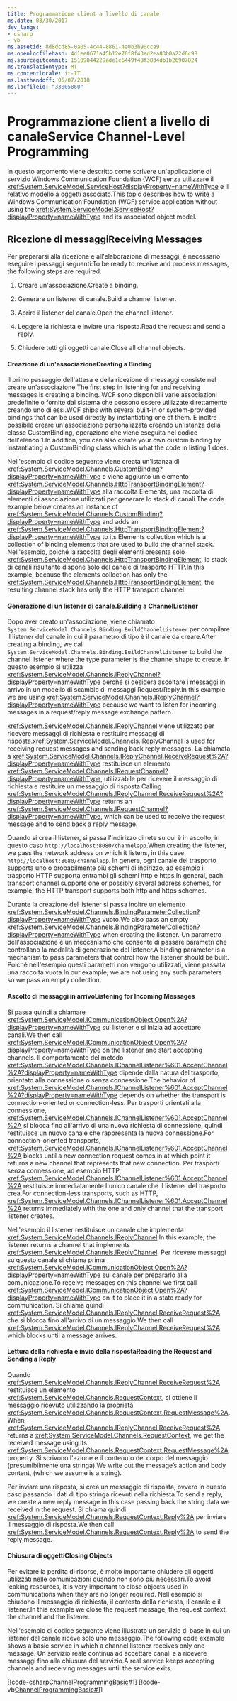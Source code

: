 ```yaml
---
title: Programmazione client a livello di canale
ms.date: 03/30/2017
dev_langs:
- csharp
- vb
ms.assetid: 8d8dcd85-0a05-4c44-8861-4a0b3b90cca9
ms.openlocfilehash: 4d1ee0671a45b12e70f8f43ed2ea83b0a22d6c98
ms.sourcegitcommit: 15109844229ade1c6449f48f3834db1b26907824
ms.translationtype: MT
ms.contentlocale: it-IT
ms.lasthandoff: 05/07/2018
ms.locfileid: "33805860"
---
```

# <a name="service-channel-level-programming"></a><span data-ttu-id="ca9f1-102">Programmazione client a livello di canale</span><span class="sxs-lookup"><span data-stu-id="ca9f1-102">Service Channel-Level Programming</span></span>
<span data-ttu-id="ca9f1-103">In questo argomento viene descritto come scrivere un'applicazione di servizio Windows Communication Foundation (WCF) senza utilizzare il <xref:System.ServiceModel.ServiceHost?displayProperty=nameWithType> e il relativo modello a oggetti associato.</span><span class="sxs-lookup"><span data-stu-id="ca9f1-103">This topic describes how to write a Windows Communication Foundation (WCF) service application without using the <xref:System.ServiceModel.ServiceHost?displayProperty=nameWithType> and its associated object model.</span></span>  
  
## <a name="receiving-messages"></a><span data-ttu-id="ca9f1-104">Ricezione di messaggi</span><span class="sxs-lookup"><span data-stu-id="ca9f1-104">Receiving Messages</span></span>  
 <span data-ttu-id="ca9f1-105">Per prepararsi alla ricezione e all'elaborazione di messaggi, è necessario eseguire i passaggi seguenti:</span><span class="sxs-lookup"><span data-stu-id="ca9f1-105">To be ready to receive and process messages, the following steps are required:</span></span>  
  
1.  <span data-ttu-id="ca9f1-106">Creare un'associazione.</span><span class="sxs-lookup"><span data-stu-id="ca9f1-106">Create a binding.</span></span>  
  
2.  <span data-ttu-id="ca9f1-107">Generare un listener di canale.</span><span class="sxs-lookup"><span data-stu-id="ca9f1-107">Build a channel listener.</span></span>  
  
3.  <span data-ttu-id="ca9f1-108">Aprire il listener del canale.</span><span class="sxs-lookup"><span data-stu-id="ca9f1-108">Open the channel listener.</span></span>  
  
4.  <span data-ttu-id="ca9f1-109">Leggere la richiesta e inviare una risposta.</span><span class="sxs-lookup"><span data-stu-id="ca9f1-109">Read the request and send a reply.</span></span>  
  
5.  <span data-ttu-id="ca9f1-110">Chiudere tutti gli oggetti canale.</span><span class="sxs-lookup"><span data-stu-id="ca9f1-110">Close all channel objects.</span></span>  
  
#### <a name="creating-a-binding"></a><span data-ttu-id="ca9f1-111">Creazione di un'associazione</span><span class="sxs-lookup"><span data-stu-id="ca9f1-111">Creating a Binding</span></span>  
 <span data-ttu-id="ca9f1-112">Il primo passaggio dell'attesa e della ricezione di messaggi consiste nel creare un'associazione.</span><span class="sxs-lookup"><span data-stu-id="ca9f1-112">The first step in listening for and receiving messages is creating a binding.</span></span> <span data-ttu-id="ca9f1-113">WCF sono disponibili varie associazioni predefinite o fornite dal sistema che possono essere utilizzate direttamente creando uno di essi.</span><span class="sxs-lookup"><span data-stu-id="ca9f1-113">WCF ships with several built-in or system-provided bindings that can be used directly by instantiating one of them.</span></span> <span data-ttu-id="ca9f1-114">È inoltre possibile creare un'associazione personalizzata creando un'istanza della classe CustomBinding, operazione che viene eseguita nel codice dell'elenco 1.</span><span class="sxs-lookup"><span data-stu-id="ca9f1-114">In addition, you can also create your own custom binding by instantiating a CustomBinding class which is what the code in listing 1 does.</span></span>  
  
 <span data-ttu-id="ca9f1-115">Nell'esempio di codice seguente viene creata un'istanza di <xref:System.ServiceModel.Channels.CustomBinding?displayProperty=nameWithType> e viene aggiunto un elemento <xref:System.ServiceModel.Channels.HttpTransportBindingElement?displayProperty=nameWithType> alla raccolta Elements, una raccolta di elementi di associazione utilizzati per generare lo stack di canali.</span><span class="sxs-lookup"><span data-stu-id="ca9f1-115">The code example below creates an instance of <xref:System.ServiceModel.Channels.CustomBinding?displayProperty=nameWithType> and adds an <xref:System.ServiceModel.Channels.HttpTransportBindingElement?displayProperty=nameWithType> to its Elements collection which is a collection of binding elements that are used to build the channel stack.</span></span> <span data-ttu-id="ca9f1-116">Nell'esempio, poiché la raccolta degli elementi presenta solo <xref:System.ServiceModel.Channels.HttpTransportBindingElement>, lo stack di canali risultante dispone solo del canale di trasporto HTTP.</span><span class="sxs-lookup"><span data-stu-id="ca9f1-116">In this example, because the elements collection has only the <xref:System.ServiceModel.Channels.HttpTransportBindingElement>, the resulting channel stack has only the HTTP transport channel.</span></span>  
  
#### <a name="building-a-channellistener"></a><span data-ttu-id="ca9f1-117">Generazione di un listener di canale.</span><span class="sxs-lookup"><span data-stu-id="ca9f1-117">Building a ChannelListener</span></span>  
 <span data-ttu-id="ca9f1-118">Dopo aver creato un'associazione, viene chiamato <!--zz<xref:System.ServiceModel.Channels.Binding.BuildChannelListener%601%2A?displayProperty=nameWithType>--> `System.ServiceModel.Channels.Binding.BuildChannelListener` per compilare il listener del canale in cui il parametro di tipo è il canale da creare.</span><span class="sxs-lookup"><span data-stu-id="ca9f1-118">After creating a binding, we call <!--zz<xref:System.ServiceModel.Channels.Binding.BuildChannelListener%601%2A?displayProperty=nameWithType>--> `System.ServiceModel.Channels.Binding.BuildChannelListener` to build the channel listener where the type parameter is the channel shape to create.</span></span> <span data-ttu-id="ca9f1-119">In questo esempio si utilizza <xref:System.ServiceModel.Channels.IReplyChannel?displayProperty=nameWithType> perché si desidera ascoltare i messaggi in arrivo in un modello di scambio di messaggi Request/Reply.</span><span class="sxs-lookup"><span data-stu-id="ca9f1-119">In this example we are using <xref:System.ServiceModel.Channels.IReplyChannel?displayProperty=nameWithType> because we want to listen for incoming messages in a request/reply message exchange pattern.</span></span>  
  
 <span data-ttu-id="ca9f1-120"><xref:System.ServiceModel.Channels.IReplyChannel> viene utilizzato per ricevere messaggi di richiesta e restituire messaggi di risposta.</span><span class="sxs-lookup"><span data-stu-id="ca9f1-120"><xref:System.ServiceModel.Channels.IReplyChannel> is used for receiving request messages and sending back reply messages.</span></span> <span data-ttu-id="ca9f1-121">La chiamata a <xref:System.ServiceModel.Channels.IReplyChannel.ReceiveRequest%2A?displayProperty=nameWithType> restituisce un elemento <xref:System.ServiceModel.Channels.IRequestChannel?displayProperty=nameWithType>, utilizzabile per ricevere il messaggio di richiesta e restituire un messaggio di risposta.</span><span class="sxs-lookup"><span data-stu-id="ca9f1-121">Calling <xref:System.ServiceModel.Channels.IReplyChannel.ReceiveRequest%2A?displayProperty=nameWithType> returns an <xref:System.ServiceModel.Channels.IRequestChannel?displayProperty=nameWithType>, which can be used to receive the request message and to send back a reply message.</span></span>  
  
 <span data-ttu-id="ca9f1-122">Quando si crea il listener, si passa l'indirizzo di rete su cui è in ascolto, in questo caso `http://localhost:8080/channelapp`.</span><span class="sxs-lookup"><span data-stu-id="ca9f1-122">When creating the listener, we pass the network address on which it listens, in this case `http://localhost:8080/channelapp`.</span></span> <span data-ttu-id="ca9f1-123">In genere, ogni canale del trasporto supporta uno o probabilmente più schemi di indirizzo, ad esempio il trasporto HTTP supporta entrambi gli schemi http e https.</span><span class="sxs-lookup"><span data-stu-id="ca9f1-123">In general, each transport channel supports one or possibly several address schemes, for example, the HTTP transport supports both http and https schemes.</span></span>  
  
 <span data-ttu-id="ca9f1-124">Durante la creazione del listener si passa inoltre un elemento <xref:System.ServiceModel.Channels.BindingParameterCollection?displayProperty=nameWithType> vuoto.</span><span class="sxs-lookup"><span data-stu-id="ca9f1-124">We also pass an empty <xref:System.ServiceModel.Channels.BindingParameterCollection?displayProperty=nameWithType> when creating the listener.</span></span> <span data-ttu-id="ca9f1-125">Un parametro dell'associazione è un meccanismo che consente di passare parametri che controllano la modalità di generazione del listener.</span><span class="sxs-lookup"><span data-stu-id="ca9f1-125">A binding parameter is a mechanism to pass parameters that control how the listener should be built.</span></span> <span data-ttu-id="ca9f1-126">Poiché nell'esempio questi parametri non vengono utilizzati, viene passata una raccolta vuota.</span><span class="sxs-lookup"><span data-stu-id="ca9f1-126">In our example, we are not using any such parameters so we pass an empty collection.</span></span>  
  
#### <a name="listening-for-incoming-messages"></a><span data-ttu-id="ca9f1-127">Ascolto di messaggi in arrivo</span><span class="sxs-lookup"><span data-stu-id="ca9f1-127">Listening for Incoming Messages</span></span>  
 <span data-ttu-id="ca9f1-128">Si passa quindi a chiamare <xref:System.ServiceModel.ICommunicationObject.Open%2A?displayProperty=nameWithType> sul listener e si inizia ad accettare canali.</span><span class="sxs-lookup"><span data-stu-id="ca9f1-128">We then call <xref:System.ServiceModel.ICommunicationObject.Open%2A?displayProperty=nameWithType> on the listener and start accepting channels.</span></span> <span data-ttu-id="ca9f1-129">Il comportamento del metodo <xref:System.ServiceModel.Channels.IChannelListener%601.AcceptChannel%2A?displayProperty=nameWithType> dipende dalla natura del trasporto, orientato alla connessione o senza connessione.</span><span class="sxs-lookup"><span data-stu-id="ca9f1-129">The behavior of <xref:System.ServiceModel.Channels.IChannelListener%601.AcceptChannel%2A?displayProperty=nameWithType> depends on whether the transport is connection-oriented or connection-less.</span></span> <span data-ttu-id="ca9f1-130">Per trasporti orientati alla connessione, <xref:System.ServiceModel.Channels.IChannelListener%601.AcceptChannel%2A> si blocca fino all'arrivo di una nuova richiesta di connessione, quindi restituisce un nuovo canale che rappresenta la nuova connessione.</span><span class="sxs-lookup"><span data-stu-id="ca9f1-130">For connection-oriented transports, <xref:System.ServiceModel.Channels.IChannelListener%601.AcceptChannel%2A> blocks until a new connection request comes in at which point it returns a new channel that represents that new connection.</span></span> <span data-ttu-id="ca9f1-131">Per trasporti senza connessione, ad esempio HTTP, <xref:System.ServiceModel.Channels.IChannelListener%601.AcceptChannel%2A> restituisce immediatamente l'unico canale che il listener del trasporto crea.</span><span class="sxs-lookup"><span data-stu-id="ca9f1-131">For connection-less transports, such as HTTP, <xref:System.ServiceModel.Channels.IChannelListener%601.AcceptChannel%2A> returns immediately with the one and only channel that the transport listener creates.</span></span>  
  
 <span data-ttu-id="ca9f1-132">Nell'esempio il listener restituisce un canale che implementa <xref:System.ServiceModel.Channels.IReplyChannel>.</span><span class="sxs-lookup"><span data-stu-id="ca9f1-132">In this example, the listener returns a channel that implements <xref:System.ServiceModel.Channels.IReplyChannel>.</span></span> <span data-ttu-id="ca9f1-133">Per ricevere messaggi su questo canale si chiama prima <xref:System.ServiceModel.ICommunicationObject.Open%2A?displayProperty=nameWithType> sul canale per prepararlo alla comunicazione.</span><span class="sxs-lookup"><span data-stu-id="ca9f1-133">To receive messages on this channel we first call <xref:System.ServiceModel.ICommunicationObject.Open%2A?displayProperty=nameWithType> on it to place it in a state ready for communication.</span></span> <span data-ttu-id="ca9f1-134">Si chiama quindi <xref:System.ServiceModel.Channels.IReplyChannel.ReceiveRequest%2A> che si blocca fino all'arrivo di un messaggio.</span><span class="sxs-lookup"><span data-stu-id="ca9f1-134">We then call <xref:System.ServiceModel.Channels.IReplyChannel.ReceiveRequest%2A> which blocks until a message arrives.</span></span>  
  
#### <a name="reading-the-request-and-sending-a-reply"></a><span data-ttu-id="ca9f1-135">Lettura della richiesta e invio della risposta</span><span class="sxs-lookup"><span data-stu-id="ca9f1-135">Reading the Request and Sending a Reply</span></span>  
 <span data-ttu-id="ca9f1-136">Quando <xref:System.ServiceModel.Channels.IReplyChannel.ReceiveRequest%2A> restituisce un elemento <xref:System.ServiceModel.Channels.RequestContext>, si ottiene il messaggio ricevuto utilizzando la proprietà <xref:System.ServiceModel.Channels.RequestContext.RequestMessage%2A>.</span><span class="sxs-lookup"><span data-stu-id="ca9f1-136">When <xref:System.ServiceModel.Channels.IReplyChannel.ReceiveRequest%2A> returns a <xref:System.ServiceModel.Channels.RequestContext>, we get the received message using its <xref:System.ServiceModel.Channels.RequestContext.RequestMessage%2A> property.</span></span> <span data-ttu-id="ca9f1-137">Si scrivono l'azione e il contenuto del corpo del messaggio (presumibilmente una stringa).</span><span class="sxs-lookup"><span data-stu-id="ca9f1-137">We write out the message’s action and body content, (which we assume is a string).</span></span>  
  
 <span data-ttu-id="ca9f1-138">Per inviare una risposta, si crea un messaggio di risposta, ovvero in questo caso passando i dati di tipo stringa ricevuti nella richiesta.</span><span class="sxs-lookup"><span data-stu-id="ca9f1-138">To send a reply, we create a new reply message in this case passing back the string data we received in the request.</span></span> <span data-ttu-id="ca9f1-139">Si chiama quindi <xref:System.ServiceModel.Channels.RequestContext.Reply%2A> per inviare il messaggio di risposta.</span><span class="sxs-lookup"><span data-stu-id="ca9f1-139">We then call <xref:System.ServiceModel.Channels.RequestContext.Reply%2A> to send the reply message.</span></span>  
  
#### <a name="closing-objects"></a><span data-ttu-id="ca9f1-140">Chiusura di oggetti</span><span class="sxs-lookup"><span data-stu-id="ca9f1-140">Closing Objects</span></span>  
 <span data-ttu-id="ca9f1-141">Per evitare la perdita di risorse, è molto importante chiudere gli oggetti utilizzati nelle comunicazioni quando non sono più necessari.</span><span class="sxs-lookup"><span data-stu-id="ca9f1-141">To avoid leaking resources, it is very important to close objects used in communications when they are no longer required.</span></span> <span data-ttu-id="ca9f1-142">Nell'esempio si chiudono il messaggio di richiesta, il contesto della richiesta, il canale e il listener.</span><span class="sxs-lookup"><span data-stu-id="ca9f1-142">In this example we close the request message, the request context, the channel and the listener.</span></span>  
  
 <span data-ttu-id="ca9f1-143">Nell'esempio di codice seguente viene illustrato un servizio di base in cui un listener del canale riceve solo uno messaggio.</span><span class="sxs-lookup"><span data-stu-id="ca9f1-143">The following code example shows a basic service in which a channel listener receives only one message.</span></span> <span data-ttu-id="ca9f1-144">Un servizio reale continua ad accettare canali e a ricevere messaggi fino alla chiusura del servizio.</span><span class="sxs-lookup"><span data-stu-id="ca9f1-144">A real service keeps accepting channels and receiving messages until the service exits.</span></span>  
  
 [!code-csharp[ChannelProgrammingBasic#1](../../../../samples/snippets/csharp/VS_Snippets_CFX/channelprogrammingbasic/cs/serviceprogram.cs#1)]
 [!code-vb[ChannelProgrammingBasic#1](../../../../samples/snippets/visualbasic/VS_Snippets_CFX/channelprogrammingbasic/vb/serviceprogram.vb#1)]
